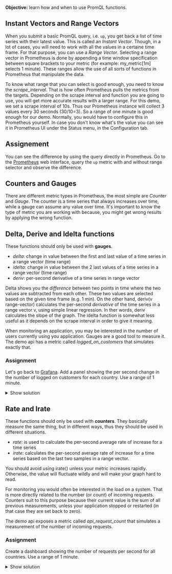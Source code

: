 **Objective:** learn how and when to use PromQL functions.

## Instant Vectors and Range Vectors
When you submit a basic PromQL query, i.e. `up`, you get back a list of time series with their latest value. 
This is called an *Instant Vector*. Though, in a lot of cases, you will need to work with all the values in a certaine time frame.
For that purpose, you can use a *Range Vector*. Selecting a range vector in Prometheus is done by 
appending a time window specification between square brackets to your metric (for example: my_metric[1m] selects 1 minute).
These ranges allow the use of all sorts of functions in Prometheus that manipulate the data. 

To know what range that you can select is good enough, you need to know the *scrape_interval*.
That is how often Prometheus pulls the metrics from the targets. Depending on the scrape interval and function you are going to use,
you will get more accurate results with a larger range. 
For this demo, we set a scrape interval of 10s. Thus our Prometheus instance will collect 3 values every 30 seconds (30/10=3).
So a range of one minute is good enough for our demo.
Normally, you would have to configure this in Prometheus yourself. In case you don't know what's the value
you can see it in Prometheus UI under the Status menu, in the Configuration tab.

## Assignement
You can see the difference by using the query directly in Prometheus.
Go to the [Prometheus](https://[[HOST_SUBDOMAIN]]-9090-[[KATACODA_HOST]].environments.katacoda.com/) 
web interface, query the `up` metric with and without range selector and observe the difference.


## Counters and Gauges
There are different metric types in Prometheus, the most simple are *Counter* and *Gauge*. 
The counter is a time series that always increases over time, while a gauge can assume any value over time.
It's important to know the type of metric you are working with because, you might get wrong results by applying the wrong function.


## Delta, Derive and Idelta functions
These functions should only be used with **gauges**.
* *delta*: change in value between the first and last value of a time series in a range vector (time range)
* *idelta*: change in value between the 2 last values of a time series in a range vector (time range)
* *deriv*: per-second derivative of a time series in range vector

Delta shows you the *difference* between two points in time where the two values are subtracted from each other. 
These two values are selected based on the given time frame (e.g. 1 min). 
On the other hand, deriv(v range-vector) calculates the per-second *derivative* of the time series in a range vector v,
using simple linear regression. In ther words, deriv calculates the slope of the graph.
The idelta function is somewhat less useful as it depends on the scrape interval in order to give it meaning.

When monitoring an application, you may be interested in the number of users currently using you application.
Gauges are a good tool to measure it. The demo api has a metric called *logged_on_customers* that simulates exactly that.

### Assignment
Let's go back to [Grafana](https://[[HOST_SUBDOMAIN]]-3000-[[KATACODA_HOST]].environments.katacoda.com/).
Add a panel showing the per second change in the number of logged on customers for each country.
Use a range of 1 minute.

<details>
  <summary>Show solution</summary>
  <p>

  **Solution**. You should have filled in: ```deriv(logged_on_customers{country="$country"}[1m])```
  
  </p>
</details>

## Rate and Irate
These functions should only be used with **counters**. They basically measure the same thing, but in different ways, 
thus they should be used in different situations.
* *rate*: is used to calculate the per-second average rate of increase for a time series
* *irate*: calculates the per-second average rate of increase for a time series based on the last two samples in a range vector.

You should avoid using irate() unless your metric increases rapidly.
Otherwise, the value will fluctuate wildly and will make your graph hard to read.

For monitoring you would often be interested in the load on a system. 
That is more directly related to the number (or count) of incoming requests. 
Counters suit to this purpose because their current value is the sum of all previous measurements,
unless your application stopped or restarted (in that case they are set back to zero).

The demo api exposes a metric called *api_request_count* that simulates a measurement of the number of incoming requests.

### Assignment
Create a dashboard showing the number of requests per second for all countries.
Use a range of 1 minute.

<details>
  <summary>Show solution</summary>
  
  **Solution**. You should have filled in: ```rate(api_request_count[1m])```
</details>

